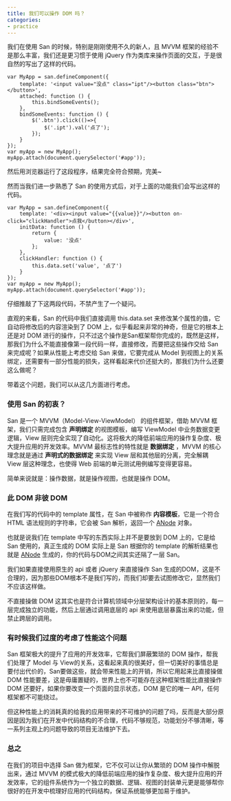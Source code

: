 ```yaml
---
title: 我们可以操作 DOM 吗？
categories:
- practice
---
```



我们在使用 San 的时候，特别是刚刚使用不久的新人，且 MVVM 框架的经验不是那么丰富，我们还是更习惯于使用 jQuery 作为类库来操作页面的交互，于是很自然的写出了这样的代码。

```
var MyApp = san.defineComponent({
    template: '<input value="没点" class="ipt"/><button class="btn"></button>',
    attached: function () {
        this.bindSomeEvents();
    },
    bindSomeEvents: function () {
        $('.btn').click(()=>{
            $('.ipt').val('点了');
        });
    }
});
var myApp = new MyApp();
myApp.attach(document.querySelector('#app'));
```

然后用浏览器运行了这段程序，结果完全符合预期，完美~

然而当我们进一步熟悉了 San 的使用方式后，对于上面的功能我们会写出这样的代码。

```
var MyApp = san.defineComponent({
    template: '<div><input value="{{value}}"/><button on-click="clickHandler">点我</button></div>',
    initData: function () {
        return {
            value: '没点'
        };
    },
    clickHandler: function () {
        this.data.set('value', '点了')
    }
});
var myApp = new MyApp();
myApp.attach(document.querySelector('#app'));
```

仔细推敲了下这两段代码，不禁产生了一个疑问。

直观的来看，San 的代码中我们直接调用 this.data.set 来修改某个属性的值，它自动将修改后的内容渲染到了 DOM 上，似乎看起来非常的神奇，但是它的根本上还是对 DOM 进行的操作，只不过这个操作是San框架帮你完成的，既然是这样，那我们为什么不能直接像第一段代码一样，直接修改，而要把这些操作交给 San 来完成呢？如果从性能上考虑交给 San 来做，它要完成从 Model 到视图上的关系绑定，还需要有一部分性能的损失，这样看起来代价还挺大的，那我们为什么还要这么做呢？

带着这个问题，我们可以从这几方面进行考虑。

### 使用 San 的初衷？

San 是一个 MVVM（Model-View-ViewModel） 的组件框架，借助 MVVM 框架，我们只需完成包含 **声明绑定** 的视图模板，编写 ViewModel 中业务数据变更逻辑，View 层则完全实现了自动化。这将极大的降低前端应用的操作复杂度、极大提升应用的开发效率。MVVM 最标志性的特性就是 **数据绑定** ，MVVM 的核心理念就是通过 **声明式的数据绑定** 来实现 View 层和其他层的分离，完全解耦 View 层这种理念，也使得 Web 前端的单元测试用例编写变得更容易。

简单来说就是：操作数据，就是操作视图，也就是操作 DOM。

### 此 DOM 非彼 DOM

在我们写的代码中的 template 属性，在 San 中被称作 **内容模板**，它是一个符合 HTML 语法规则的字符串，它会被 San 解析，返回一个 [ANode](https://github.com/baidu/san/blob/master/doc/anode.md) 对象。

也就是说我们在 template 中写的东西实际上并不是要放到 DOM 上的，它是给 San 使用的，真正生成的 DOM 实际上是 San 根据你的 template 的解析结果也就是 [ANode](https://github.com/baidu/san/blob/master/doc/anode.md) 生成的，你的代码与DOM之间其实还隔了一层 San。

我们如果直接使用原生的 api 或者 jQuery 来直接操作 San 生成的DOM，这是不合理的，因为那些DOM根本不是我们写的，而我们却要去试图修改它，显然我们不应该这样做。

不直接操做 DOM 这其实也是符合计算机领域中分层架构设计的基本原则的，每一层完成独立的功能，然后上层通过调用底层的 api 来使用底层暴露出来的功能，但禁止跨层的调用。

### 有时候我们过度的考虑了性能这个问题

San 框架极大的提升了应用的开发效率，它帮我们屏蔽繁琐的 DOM 操作，帮我们处理了 Model 与 View的关系，这看起来真的很美好，但一切美好的事情总是要付出代价的，San要做这些，就会带来性能上的开销，所以它用起来比直接操做 DOM 性能要差，这是毋庸置疑的，世界上也不可能存在这种框架性能比直接操作 DOM 还要好，如果你要改变一个页面的显示状态，DOM 是它的唯一 API，任何框架都不可能绕过。

但这种性能上的消耗真的给我的应用带来的不可维护的问题了吗，反而是大部分原因是因为我们在开发中代码结构的不合理，代码不够规范，功能划分不够清晰，等一系列主观上的问题导致的项目无法维护下去。

### 总之

在我们的项目中选择 San 做为框架，它不仅可以让你从繁琐的 DOM 操作中解脱出来，通过 MVVM 的模式极大的降低前端应用的操作复杂度、极大提升应用的开发效率，它的组件系统作为一个独立的数据、逻辑、视图的封装单元更是能够帮你很好的在开发中梳理好应用的代码结构，保证系统能够更加易于维护。


